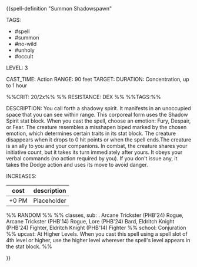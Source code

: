 {{spell-definition "Summon Shadowspawn"

TAGS: 
  - #spell
  - #summon
  - #no-wild
  - #unholy
  - #occult

LEVEL: 3

CAST_TIME: Action
RANGE: 90 feet
TARGET: 
DURATION: Concentration, up to 1 hour

%%CRIT: 20/2x%%
%% RESISTANCE: DEX %%
%%TAGS:%%

DESCRIPTION:
You call forth a shadowy spirit. It manifests in an unoccupied space that you can see within range. This corporeal form uses the Shadow Spirit stat block. When you cast the spell, choose an emotion: Fury, Despair, or Fear. The creature resembles a misshapen biped marked by the chosen emotion, which determines certain traits in its stat block. The creature disappears when it drops to 0 hit points or when the spell ends.The creature is an ally to you and your companions. In combat, the creature shares your initiative count, but it takes its turn immediately after yours. It obeys your verbal commands (no action required by you). If you don't issue any, it takes the Dodge action and uses its move to avoid danger.

INCREASES:

| cost | description |
| ---- | ----------- |
| +0 PM     |    Placeholder        |


%% RANDOM
%%
%% classes, sub: . Arcane Trickster (PHB'24) Rogue, Arcane Trickster (PHB'14) Rogue, Lore (PHB'24) Bard, Eldritch Knight (PHB'24) Fighter, Eldritch Knight (PHB'14) Fighter
%% school: Conjuration
%% upcast: At Higher Levels. When you cast this spell using a spell slot of 4th level or higher, use the higher level wherever the spell's level appears in the stat block.
%%


}}